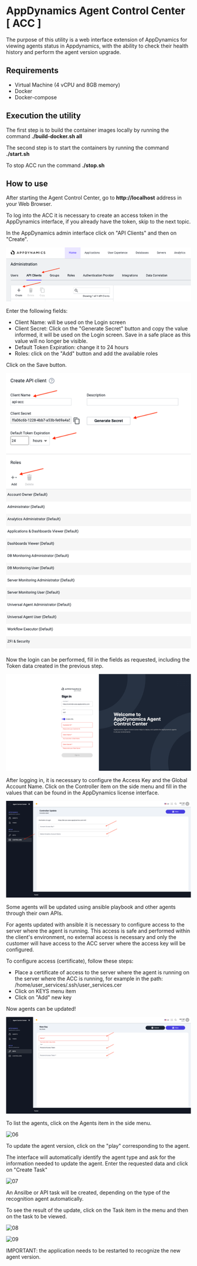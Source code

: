 # AppDynamics Agent Control Center [ ACC ]

The purpose of this utility is a web interface extension of AppDynamics for viewing agents status in Appdynamics, with the ability to check their health history and perform the agent version upgrade.

## Requirements

- Virtual Machine (4 vCPU and 8GB memory)
- Docker
- Docker-compose

## Execution the utility

The first step is to build the container images locally by running the command **./build-docker.sh all**

The second step is to start the containers by running the command **./start.sh**

To stop ACC run the command **./stop.sh**

## How to use

After starting the Agent Control Center, go to **http://localhost** address in your Web Browser.

To log into the ACC it is necessary to create an access token in the AppDynamics interface, if you already have the token, skip to the next topic.

In the AppDynamics admin interface click on "API Clients" and then on "Create".

![01](https://github.com/FHDumont-AppD/agent-control-center/blob/main/docimages/Create-API-Token-01.png?raw=true)

Enter the following fields:

- Client Name: will be used on the Login screen
- Client Secret: Click on the "Generate Secret" button and copy the value informed, it will be used on the Login screen. Save in a safe place as this value will no longer be visible.
- Default Token Expiration: change it to 24 hours
- Roles: click on the "Add" button and add the available roles

Click on the Save button.

![02](https://github.com/FHDumont-AppD/agent-control-center/blob/main/docimages/Create-API-Token-02.png?raw=true)

Now the login can be performed, fill in the fields as requested, including the Token data created in the previous step.

![03](https://github.com/FHDumont-AppD/agent-control-center/blob/main/docimages/Login-01.png?raw=true)

After logging in, it is necessary to configure the Access Key and the Global Account Name. Click on the Controller item on the side menu and fill in the values that can be found in the AppDynamics license interface.

![04](https://github.com/FHDumont-AppD/agent-control-center/blob/main/docimages/Controller-01.png?raw=true)

Some agents will be updated using ansible playbook and other agents through their own APIs.

For agents updated with ansible it is necessary to configure access to the server where the agent is running. This access is safe and performed within the client's environment, no external access is necessary and only the customer will have access to the ACC server where the access key will be configured.

To configure access (certificate), follow these steps:

- Place a certificate of access to the server where the agent is running on the server where the ACC is running, for example in the path: /home/user_services/.ssh/user_services.cer
- Click on KEYS menu item
- Click on "Add" new key

Now agents can be updated!

![05](https://github.com/FHDumont-AppD/agent-control-center/blob/main/docimages/Keys-01.png?raw=true)

To list the agents, click on the Agents item in the side menu.

![06](https://github.com/FHDumont-AppD/agent-control-center/blob/main/docimages/01.AgentsfromAppD.png?raw=true)

To update the agent version, click on the "play" corresponding to the agent.

The interface will automatically identify the agent type and ask for the information needed to update the agent. Enter the requested data and click on "Create Task"

![07](https://github.com/FHDumont-AppD/agent-control-center/blob/main/images/UpdateAgent-02.png?raw=true)

An Ansilbe or API task will be created, depending on the type of the recognition agent automatically.

To see the result of the update, click on the Task item in the menu and then on the task to be viewed.

![08](https://github.com/FHDumont-AppD/agent-control-center/blob/main/images/Task-01.png?raw=true)

![09](https://github.com/FHDumont-AppD/agent-control-center/blob/main/images/Task-04.png?raw=true)

IMPORTANT: the application needs to be restarted to recognize the new agent version.
